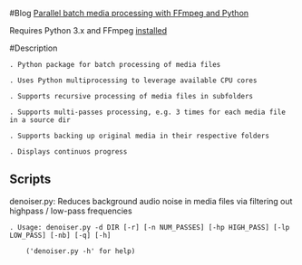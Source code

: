 #Blog
[Parallel batch media processing with FFmpeg and Python](http://arseniy.drupalgardens.com/content/parallel-batch-media-processing-ffmpeg-and-python)


Requires Python 3.x and FFmpeg [installed](http://ffmpeg.org/download.html)
    
#Description

    . Python package for batch processing of media files

    . Uses Python multiprocessing to leverage available CPU cores

    . Supports recursive processing of media files in subfolders

    . Supports multi-passes processing, e.g. 3 times for each media file in a source dir

    . Supports backing up original media in their respective folders

    . Displays continuos progress


Scripts
--------
  denoiser.py: Reduces background audio noise in media files via filtering out highpass / low-pass frequencies

    . Usage: denoiser.py -d DIR [-r] [-n NUM_PASSES] [-hp HIGH_PASS] [-lp LOW_PASS] [-nb] [-q] [-h]

        ('denoiser.py -h' for help)




     
    


